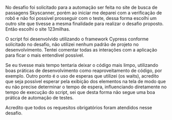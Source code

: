 No desafio foi solicitado para a automação ser feita no site de busca de passagens Skyscanner, porém ao iniciar me deparei com a verificação de robô e não foi possivel prosseguir com o teste, dessa forma escolhi um outro site que tivesse a mesma finalidade para realizar o desafio proposto. Então escolhi o site 123milhas.

O script foi desenvolvido utilizando o framework Cypress conforme solicitado no desafio, não utilizei nenhum padrão de projeto no desenvolvimento. Tentei comentar todas as interações com a aplicação para ficar o mais entendível possível.

Se eu tivesse mais tempo tentaria deixar o código mais limpo, utilizando boas práticas de desenvolvimento como reaproveitamento de código, por exemplo. Outro ponto é o uso de esperas que utilizei (os waits), acredito que seja possível esperar pela exibição dos elementos na tela de modo que eu não precise determinar o tempo de espera, influenciando diretamente no tempo de execução do script, sei que desta forma não segue uma boa prática de automação de testes.

Acredito que todos os requesitos obrigatórios foram atendidos nesse desafio.
